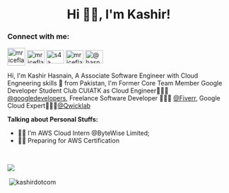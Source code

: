 <h1 align="center"> Hi 👋🏽, I'm Kashir!</h1>



  
<h3 align="left">Connect with me:</h3>
<p align="left">
<a href="https://dev.to/kashirhasnain" target="blank"><img align="center" src="https://cdn.jsdelivr.net/npm/simple-icons@3.0.1/icons/dev-dot-to.svg" alt="mriceflame" height="40" width="40" /></a>
<a href="https://twitter.com/kashirdotcom" target="blank"><img align="center" src="https://cdn.jsdelivr.net/npm/simple-icons@3.0.1/icons/twitter.svg" alt="mriceflame" height="30" width="40" /></a>
<a href="https://linkedin.com/in/kashirdotcom" target="blank"><img align="center" src="https://cdn.jsdelivr.net/npm/simple-icons@3.0.1/icons/linkedin.svg" alt="s4a" height="30" width="40" /></a>
<a href="https://fb.com/kashirdotcom" target="blank"><img align="center" src="https://cdn.jsdelivr.net/npm/simple-icons@3.0.1/icons/facebook.svg" alt="mriceflame" height="30" width="40" /></a>
<a href="https://medium.com/@hasnainkashir6105" target="blank"><img align="center" src="https://cdn.jsdelivr.net/npm/simple-icons@3.0.1/icons/medium.svg" alt="@hasnainkashir" height="30" width="40" /></a>

</p>

Hi, I'm Kashir Hasnain, A Associate Software Engineer with Cloud Engneering skills 🚀 from Pakistan, I'm Former Core Team Member Google  Developer Student Club CUIATK as Cloud Engineer🙍🏽‍♂️ [@googledevelopers](https://dsc.community.dev/u/mcn6d9/), Freelance Software Developer 👨🏽‍💻 [@Fiverr](https://www.fiverr.com/kashirhasnain), Google Cloud Expert👨🏽‍💼[@Qwicklab](https://www.qwiklabs.com/public_profiles/ea84a7e2-e8fc-4604-b261-8de4bc3a2fa8) 


  
**Talking about Personal Stuffs:**

- 👨🏽‍ I’m AWS Cloud Intern @ByteWise Limited; 
- 👨🏽‍ Preparing for AWS Certification
<br>





![](https://visitor-badge.glitch.me/badge?page_id=kashirdotcom.kashirdotcom)

<p>&nbsp;<img align="center" src="https://github-readme-stats.vercel.app/api?username=kashirdotcom&show_icons=true" alt="kashirdotcom" /></p>









                                                 
                                                                      


